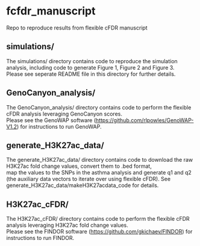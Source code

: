 # fcfdr_manuscript
Repo to reproduce results from flexible cFDR manuscript

## simulations/

The simulations/ directory contains code to reproduce the simulation analysis, including code to generate Figure 1, Figure 2 and Figure 3.  
Please see seperate README file in this directory for further details. 

## GenoCanyon_analysis/

The GenoCanyon_analysis/ directory contains code to perform the flexible cFDR analysis leveraging GenoCanyon scores.  
Please see the GenoWAP software (https://github.com/rlpowles/GenoWAP-V1.2) for instructions to run GenoWAP. 

## generate_H3K27ac_data/

The generate_H3K27ac_data/ directory contains code to download the raw H3K27ac fold change values, convert them to .bed format,  
map the values to the SNPs in the asthma analysis and generate q1 and q2 (the auxiliary data vectors to iterate over using flexible cFDR). 
See generate_H3K27ac_data/makeH3K27acdata_code for details. 

## H3K27ac_cFDR/

The H3K27ac_cFDR/ directory contains code to perform the flexible cFDR analysis leveraging H3K27ac fold change values.  
Please see the FINDOR software (https://github.com/gkichaev/FINDOR) for instructions to run FINDOR. 


